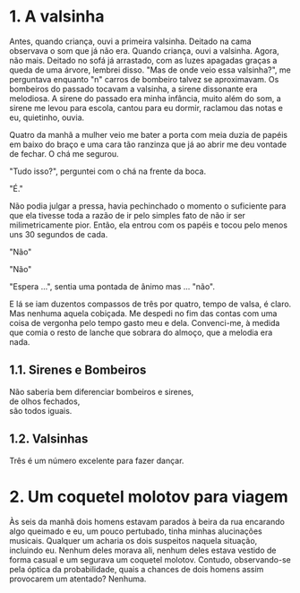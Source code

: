 # 1. A valsinha

Antes, quando criança, ouvi a primeira valsinha. Deitado na cama observava o som que já não era. Quando criança, ouvi a valsinha. Agora, não mais.
Deitado no sofá já arrastado, com as luzes apagadas graças a queda de uma árvore,  lembrei disso. "Mas de onde veio essa valsinha?", me perguntava enquanto "n" carros de bombeiro talvez se aproximavam. Os bombeiros do passado tocavam a valsinha, a sirene dissonante era melodiosa. A sirene do passado era minha infância, muito além do som, a sirene me levou para escola, cantou para eu dormir, raclamou das notas e eu, quietinho, ouvia.

Quatro da manhã a mulher veio me bater a porta com meia duzia de papéis em baixo do braço e uma cara tão ranzinza que já ao abrir me deu vontade de fechar. O chá me segurou. 

"Tudo isso?", perguntei com o chá na frente da boca.

"É."

Não podia julgar a pressa, havia pechinchado o momento o suficiente para que ela tivesse toda a razão de ir pelo simples fato de não ir ser milimetricamente pior. Então, ela entrou com os papéis e tocou pelo menos uns 30 segundos de cada.

"Não"

"Não"

"Espera ...", sentia uma pontada de ânimo mas ... "não".

E lá se iam duzentos compassos de três por quatro, tempo de valsa, é claro. Mas nenhuma aquela cobiçada. 
Me despedi no fim das contas com uma coisa de vergonha pelo tempo gasto meu e dela. Convenci-me, à medida que comia o resto de lanche que sobrara do almoço, que a melodia era nada.

## 1.1. Sirenes e Bombeiros

Não saberia bem diferenciar bombeiros e sirenes,  
de olhos fechados,   
são todos iguais.

## 1.2. Valsinhas 

Três é um número excelente para fazer dançar.

# 2. Um coquetel molotov para viagem    

Às seis da manhã dois homens estavam parados à beira da rua encarando algo queimado e eu, um pouco pertubado, tinha minhas alucinações musicais. Qualquer um acharia os dois suspeitos naquela situação, incluindo eu. Nenhum deles morava ali, nenhum deles estava vestido de forma casual e um segurava um coquetel molotov. Contudo, observando-se pela óptica da probabilidade, quais a chances de dois homens assim provocarem um atentado?  Nenhuma.   


